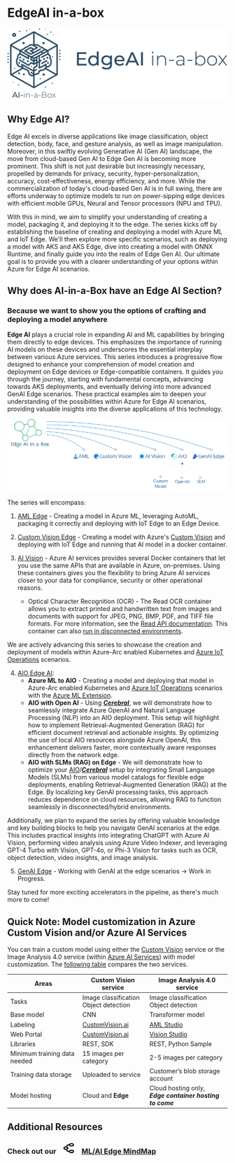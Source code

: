 # EdgeAI in-a-box
![Banner](../media/images/banner-edgeai-in-a-box.png)

## Why Edge AI?
Edge AI excels in diverse applications like image classification, object detection, body, face, and gesture analysis, as well as image manipulation. Moreover, in this swiftly evolving Generative AI (Gen AI) landscape, the move from cloud-based Gen AI to Edge Gen AI is becoming more prominent. This shift is not just desirable but increasingly necessary, propelled by demands for privacy, security, hyper-personalization, accuracy, cost-effectiveness, energy efficiency, and more. While the commercialization of today's cloud-based Gen AI is in full swing, there are efforts underway to optimize models to run on power-sipping edge devices with efficient mobile GPUs, Neural and Tensor processors (NPU and TPU).

With this in mind, we aim to simplify your understanding of creating a model, packaging it, and deploying it to the edge. The series kicks off by establishing the baseline of creating and deploying a model with Azure ML and IoT Edge. We'll then explore more specific scenarios, such as deploying a model with AKS and AKS Edge, dive into creating a model with ONNX Runtime, and finally guide you into the realm of Edge Gen AI. Our ultimate goal is to provide you with a clearer understanding of your options within Azure for Edge AI scenarios. 

## Why does AI-in-a-Box have an Edge AI Section?
### Because we want to show you the options of crafting and deploying a model anywhere

**Edge AI** plays a crucial role in expanding AI and ML capabilities by bringing them directly to edge devices. This emphasizes the importance of running AI models on these devices and underscores the essential interplay between various Azure services. This series introduces a progressive flow designed to enhance your comprehension of model creation and deployment on Edge devices or Edge-compatible containers. It guides you through the journey, starting with fundamental concepts, advancing towards AKS deployments, and eventually delving into more advanced GenAI Edge scenarios. These practical examples aim to deepen your understanding of the possibilities within Azure for Edge AI scenarios, providing valuable insights into the diverse applications of this technology.

![Banner](../media/images/edgeai-tree-options.png)

The series will encompass:
1. [AML Edge](./aml-edge-in-a-box/) - Creating a model in Azure ML, leveraging AutoML, packaging it correctly and deploying with IoT Edge to an Edge Device.
2. [Custom Vision Edge](./customvision-edge-in-a-box/) - Creating a model with Azure's [Custom Vision](https://learn.microsoft.com/en-us/azure/ai-services/custom-vision-service/overview) and deploying with IoT Edge and running that AI model in a docker container.

3. [AI Vision](https://learn.microsoft.com/en-us/azure/ai-services/computer-vision/overview) - Azure AI services provides several Docker containers that let you use the same APIs that are available in Azure, on-premises. Using these containers gives you the flexibility to bring Azure AI services closer to your data for compliance, security or other operational reasons. 
    - Optical Character Recognition (OCR) - The Read OCR container allows you to extract printed and handwritten text from images and documents with support for JPEG, PNG, BMP, PDF, and TIFF file formats. For more information, see the [Read API documentation](https://learn.microsoft.com/en-us/azure/ai-services/computer-vision/overview-ocr). This container can also [run in disconnected environments](https://learn.microsoft.com/en-us/azure/ai-services/containers/disconnected-containers).

We are actively advancing this series to showcase the creation and deployment of models within Azure-Arc enabled Kubernetes and [Azure IoT Operations](https://learn.microsoft.com/en-us/azure/iot-operations/get-started/overview-iot-operations) scenarios.

4. [AIO Edge AI](./AIO-with-AI/):
    - **Azure ML to AIO** - Creating a model and deploying that model in Azure-Arc enabled Kubernetes and [Azure IoT Operations](https://learn.microsoft.com/en-us/azure/iot-operations/get-started/overview-iot-operations) scenarios with the [Azure ML Extension](https://learn.microsoft.com/en-us/azure/machine-learning/how-to-attach-kubernetes-anywhere?view=azureml-api-2).
    - **AIO with Open AI** - Using ***[Cerebral](https://github.com/Azure/arc_jumpstart_drops/tree/main/sample_app/cerebral_genai)***, we will demonstrate how to seamlessly integrate Azure OpenAI and Natural Language Processing (NLP) into an AIO deployment. This setup will highlight how to implement Retrieval-Augmented Generation (RAG) for efficient document retrieval and actionable insights. By optimizing the use of local AIO resources alongside Azure OpenAI, this enhancement delivers faster, more contextually aware responses directly from the network edge.
    - **AIO with SLMs (RAG) on Edge** - We will demonstrate how to optimize your [AIO](https://learn.microsoft.com/en-us/azure/iot-operations/get-started/overview-iot-operations)/***[Cerebral](https://github.com/Azure/arc_jumpstart_drops/tree/main/sample_app/cerebral_genai)*** setup by integrating Small Language Models (SLMs) from various model catalogs for flexible edge deployments, enabling Retrieval-Augmented Generation (RAG) at the Edge. By localizing key GenAI processing tasks, this approach reduces dependence on cloud resources, allowing RAG to function seamlessly in disconnected/hybrid environments. 
    
Additionally, we plan to expand the series by offering valuable knowledge and key building blocks to help you navigate GenAI scenarios at the edge. This includes practical insights into integrating ChatGPT with Azure AI Vision, performing video analysis using Azure Video Indexer, and leveraging GPT-4 Turbo with Vision, GPT-4o, or Phi-3 Vision for tasks such as OCR, object detection, video insights, and image analysis.

5. [GenAI Edge]() - Working with GenAI at the edge scenarios -> Work in Progress.

Stay tuned for more exciting accelerators in the pipeline, as there's much more to come!

## Quick Note: Model customization in Azure Custom Vision and/or Azure AI Services

You can train a custom model using either the [Custom Vision](https://learn.microsoft.com/en-us/azure/ai-services/custom-vision-service/overview) service or the Image Analysis 4.0 service (within [Azure AI Services](https://learn.microsoft.com/en-us/azure/ai-services/computer-vision/overview)) with model customization. The [following table](https://learn.microsoft.com/en-us/azure/ai-services/computer-vision/concept-model-customization) compares the two services.

|Areas|Custom Vision service|Image Analysis 4.0 service|
|---|---|---|
|Tasks | Image classification<br>Object detection | Image classification <br> Object detection|
|Base model | CNN |	Transformer model |
|Labeling |	[CustomVision.ai](https://www.customvision.ai/) | [AML Studio](https://ml.azure.com/) |
|Web Portal | [CustomVision.ai](https://www.customvision.ai/) | [Vision Studio](http://aka.ms/VisionStudio) |
|Libraries | REST, SDK | REST, Python Sample |
|Minimum training data needed |	15 images per category |2-5 images per category |
|Training data storage | Uploaded to service | Customer’s blob storage account |
|Model hosting | Cloud and **Edge**	| Cloud hosting only,<br>***Edge container hosting to come***


## Additional Resources

### Check out our <img src="../media//images/mindmap.png" alt="ml edge mindmap" width="30" style="padding-left: 10px;padding-right: 10px; f"  /> [ML/AI Edge MindMap](https://aka.ms/mledge-mm)

